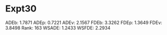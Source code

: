# Expt30

ADEb: 1.7871
ADEp: 0.7221
ADEv: 2.1567
FDEb: 3.3262
FDEp: 1.3649
FDEv: 3.8498
Rank: 163
WSADE: 1.2433
WSFDE: 2.2934